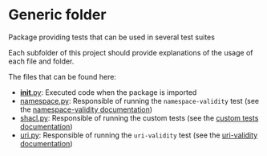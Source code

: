 # Generic folder

Package providing tests that can be used in several test suites

Each subfolder of this project should provide explanations of the usage of each file and folder.

The files that can be found here:

* [__init__.py](./__init__.py): Executed code when the package is imported
* [namespace.py](./namespace.py): Responsible of running the `namespace-validity` test (see the [namespace-validity documentation](../../../docs/tests.md#224-namespace-validity))
* [shacl.py](./shacl.py): Responsible of running the custom tests (see the [custom tests documentation](../../../docs/custom-tests.md))
* [uri.py](./uri.py): Responsible of running the `uri-validity` test (see the [uri-validity documentation](../../../docs/tests.md#233-uri-validity))